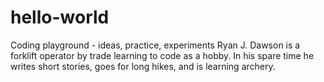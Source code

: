 # hello-world
Coding playground - ideas, practice, experiments
Ryan J. Dawson is a forklift operator by trade learning to code as a hobby. In his spare time he writes short stories, goes for long hikes, and is learning archery. 
